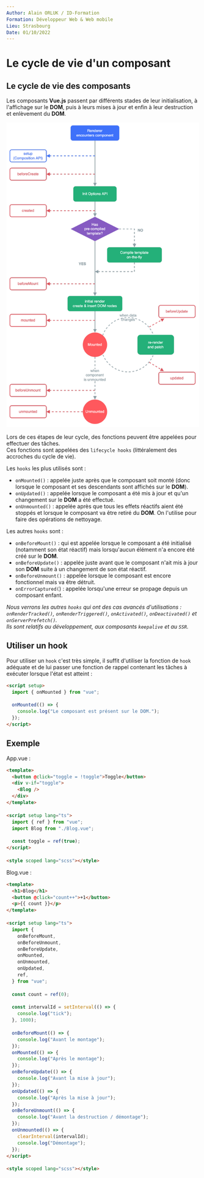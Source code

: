 ```yaml
---
Author: Alain ORLUK / ID-Formation
Formation: Développeur Web & Web mobile
Lieu: Strasbourg
Date: 01/10/2022
---
```


# **Le cycle de vie d'un composant**

## **Le cycle de vie des composants**

Les composants **Vue.js** passent par différents stades de leur initialisation, à l'affichage sur le **DOM**, puis à leurs mises à jour et enfin à leur destruction et enlèvement du **DOM**.

![Bundler](../assets/img/cycle-vie-composant.png)

Lors de ces étapes de leur cycle, des fonctions peuvent être appelées pour effectuer des tâches.  
Ces fonctions sont appelées des `lifecycle hooks` (littéralement des accroches du cycle de vie).

Les `hooks` les plus utilisés sont :

- `onMounted()` : appelée juste après que le composant soit monté (donc lorsque le composant et ses descendants sont affichés sur le **DOM**).
- `onUpdated()` : appelée lorsque le composant a été mis à jour et qu'un changement sur le **DOM** a été effectué.
- `onUnmounted()` : appelée après que tous les effets réactifs aient été stoppés et lorsque le composant va être retiré du **DOM**. On l'utilise pour faire des opérations de nettoyage.

Les autres `hooks` sont :

- `onBeforeMount()` : qui est appelée lorsque le composant a été initialisé (notamment son état réactif) mais lorsqu'aucun élément n'a encore été créé sur le **DOM**.
- `onBeforeUpdate()` : appelée juste avant que le composant n'ait mis à jour son **DOM** suite à un changement de son état réactif.
- `onBeforeUnmount()` : appelée lorsque le composant est encore fonctionnel mais va être détruit.
- `onErrorCaptured(`) : appelée lorsqu'une erreur se propage depuis un composant enfant.

_Nous verrons les autres `hooks` qui ont des cas avancés d'utilisations : `onRenderTracked()`, `onRenderTriggered()`, `onActivated()`, `onDeactivated()` et `onServerPrefetch()`._  
_Ils sont relatifs au développement, aux composants `keepalive` et au `SSR`._

## **Utiliser un hook**

Pour utiliser un `hook` c'est très simple, il suffit d'utiliser la fonction de `hook` adéquate et de lui passer une fonction de rappel contenant les tâches à exécuter lorsque l'état est atteint :

```html
<script setup>
  import { onMounted } from "vue";

  onMounted(() => {
    console.log("Le composant est présent sur le DOM.");
  });
</script>
```

## **Exemple**

App.vue :

```html
<template>
  <button @click="toggle = !toggle">Toggle</button>
  <div v-if="toggle">
    <Blog />
  </div>
</template>

<script setup lang="ts">
  import { ref } from "vue";
  import Blog from "./Blog.vue";

  const toggle = ref(true);
</script>

<style scoped lang="scss"></style>
```

Blog.vue :

```html
<template>
  <h1>Blog</h1>
  <button @click="count++">+1</button>
  <p>{{ count }}</p>
</template>

<script setup lang="ts">
  import {
    onBeforeMount,
    onBeforeUnmount,
    onBeforeUpdate,
    onMounted,
    onUnmounted,
    onUpdated,
    ref,
  } from "vue";

  const count = ref(0);

  const intervalId = setInterval(() => {
    console.log("tick");
  }, 1000);

  onBeforeMount(() => {
    console.log("Avant le montage");
  });
  onMounted(() => {
    console.log("Après le montage");
  });
  onBeforeUpdate(() => {
    console.log("Avant la mise à jour");
  });
  onUpdated(() => {
    console.log("Après la mise à jour");
  });
  onBeforeUnmount(() => {
    console.log("Avant la destruction / démontage");
  });
  onUnmounted(() => {
    clearInterval(intervalId);
    console.log("Démontage");
  });
</script>

<style scoped lang="scss"></style>
```
